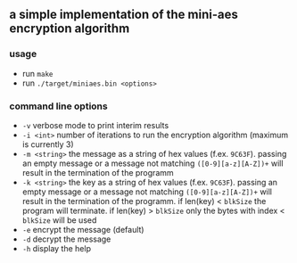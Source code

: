 a simple implementation of the mini-aes encryption algorithm
---

### usage
- run `make`
- run `./target/miniaes.bin <options>`

### command line options
- `-v` verbose mode to print interim results
- `-i <int>` number of iterations to run the encryption algorithm (maximum is currently 3)
- `-m <string>` the message as a string of hex values (f.ex. `9C63F`). passing an empty message or a message not matching `([0-9][a-z][A-Z])+` will result in the termination of the programm
- `-k <string>` the key as a string of hex values (f.ex. `9C63F`). passing an empty message or a message not matching `([0-9][a-z][A-Z])+` will result in the termination of the programm. if len(key) < `blkSize` the program will terminate. if len(key) > `blkSize` only the bytes with index < `blkSize` will be used
- `-e` encrypt the message (default)
- `-d` decrypt the message
- `-h` display the help
